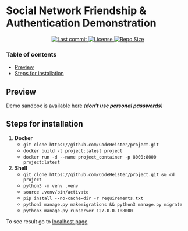 # Social Network Friendship & Authentication Demonstration

<div align="center"><p>
    <a href="https://github.com/CodeHeister/project/pulse">
      <img alt="Last commit" src="https://img.shields.io/github/last-commit/CodeHeister/project?style=for-the-badge&logo=starship&color=8bd5ca&logoColor=D9E0EE&labelColor=302D41"/>
    </a>
    <a href="https://github.com/CodeHeister/project/blob/main/LICENSE">
      <img alt="License" src="https://img.shields.io/github/license/CodeHeister/project?style=for-the-badge&logo=starship&color=ee999f&logoColor=D9E0EE&labelColor=302D41" />
    </a>
    <a href="https://github.com/CodeHeister/project">
      <img alt="Repo Size" src="https://img.shields.io/github/repo-size/CodeHeister/project?color=%23DDB6F2&label=SIZE&logo=codesandbox&style=for-the-badge&logoColor=D9E0EE&labelColor=302D41" />
    </a>
</p></div>

### Table of contents
- [Preview](#preview)
- [Steps for installation](#steps-for-installation)

## Preview

Demo sandbox is available [here](https://project1-5ftmr1z3.b4a.run) _(__don't use personal passwords__)_

## Steps for installation

1. __Docker__
    - `git clone https://github.com/CodeHeister/project.git`
    - `docker build -t project:latest project`
    - `docker run -d --name project_container -p 8000:8000 project:latest`
2. __Shell__
    - `git clone https://github.com/CodeHeister/project.git && cd project`
    - `python3 -m venv .venv`
    - `source .venv/bin/activate`
    - `pip install --no-cache-dir -r requirements.txt`
    - `python3 manage.py makemigrations && python3 manage.py migrate`
    - `python3 manage.py runserver 127.0.0.1:8000`

To see result go to [localhost page](127.0.0.1:8000)
